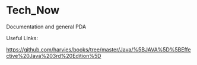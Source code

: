 # Tech_Now
Documentation and general PDA 

Useful Links:

https://github.com/harvies/books/tree/master/Java/%5BJAVA%5D%5BEffective%20Java%203rd%20Edition%5D





